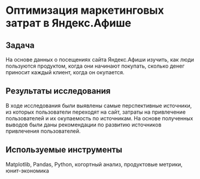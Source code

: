 # Оптимизация маркетинговых затрат в Яндекс.Афише

## Задача
На основе данных о посещениях сайта Яндекс.Афиши изучить, как люди пользуются продуктом, когда они начинают покупать, сколько денег приносит каждый клиент, когда он окупается.

## Результаты исследования
В ходе исследования были выявлены самые перспективные источники, из которых пользователи переходят на сайт, затраты на привлечение пользователей и их окупаемость по источникам. На основе полученных выводов были даны рекомендации по развитию источников привлечения пользователей.

## Используемые инструменты
Matplotlib, Pandas, Python, когортный анализ, продуктовые метрики, юнит-экономика
